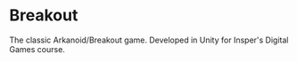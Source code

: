 # Breakout

The classic Arkanoid/Breakout game. Developed in Unity for Insper's Digital Games course.